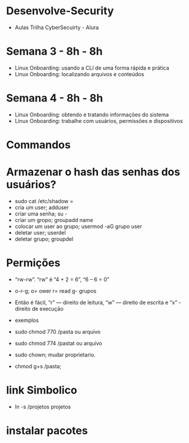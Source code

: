 # Desenvolve-Security
- Aulas Trilha CyberSecuirty - Alura

 # Semana 3 - 8h - 8h
- Linux Onboarding: usando a CLI de uma forma rápida e prática
- Linux Onboarding: localizando arquivos e conteúdos
 # Semana 4 - 8h - 8h
- Linux Onboarding: obtendo e tratando informações do sistema
- Linux Onboarding: trabalhe com usuários, permissões e dispositivos

# Commandos 


#  Armazenar o hash das senhas dos usuários?
 - sudo cat /etc/shadow =
 - cria um user; adduser
 - criar uma senha; su -
 - criar um gropo; groupadd name
 - colocar um user ao grupo; usermod -aG grupo user
 - deletar user; userdel
 - deletar grupo; groupdel

 # Permições
 - “rw-rw”. “rw” é “4 + 2 = 6”, “6 – 6 = 0”
 - o-r-g;  o= ower r= read g- grupos 
 - Então é fácil, “r” — direito de leitura, “w” — direito de escrita e “x” - direito de execução

 - exemplos
 - sudo chmod 770 /pasta ou arquivo
 - sudo chmod 774 /pastat ou arquivo
 - sudo chown; mudar proprietario.
 - chmod g+s /pasta;

 # link Simbolico
 - ln -s /projetos  projetos

 # instalar pacotes